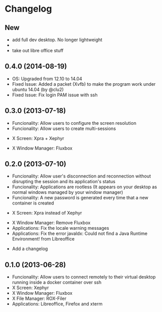 # Changelog
## New
 + add full dev desktop. No longer lightweight
 + 
 + take out libre office stuff 

## 0.4.0 (2014-08-19)
 + OS: Upgraded from 12.10 to 14.04
 + Fixed Issue: Added a packet (Xvfb) to make the program work under ubuntu 14.04 (by @clu2)
 + Fixed Issue: Fix login PAM issue with ssh

## 0.3.0 (2013-07-18)
 + Funcionality: Allow users to configure the screen resolution 
 + Funcionality: Allow users to create multi-sessions 
 * X Screen: Xpra + Xephyr 
 + X Window Manager: Fluxbox

## 0.2.0 (2013-07-10)
 + Funcionality: Allow user's disconnection and reconnection without disrupting the session and its application's status  
 + Funcionality: Applications are rootless (It appears on your desktop as normal windows managed by your window manager)
 + Funcionality: A new password is generated every time that a new container is created
 * X Screen: Xpra instead of Xephyr 
 - X Window Manager: Remove Fluxbox
 - Applications: Fix the locale warning messages
 - Applications: Fix the error javaldx: Could not find a Java Runtime Environment! from Libreoffice
 + Add a changelog

## 0.1.0 (2013-06-28)
 + Funcionality: Allow users to connect remotely to their virtual desktop running inside a docker container over ssh
 + X Screen: Xephyr
 + X Window Manager: Fluxbox
 + X File Manager: ROX-Filer
 + Applications: Libreoffice, Firefox and xterm

